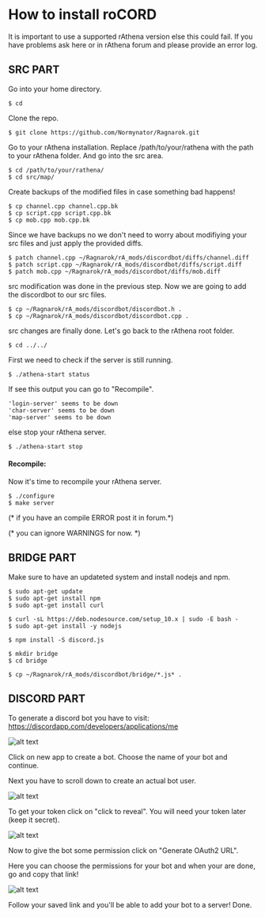 # How to install roCORD

It is important to use a supported rAthena version else this could fail.
If you have problems ask here or in rAthena forum and please provide an error log.

## SRC PART
Go into your home directory.
```console
$ cd
```

Clone the repo.
```console
$ git clone https://github.com/Normynator/Ragnarok.git
```

Go to your rAthena installation. Replace /path/to/your/rathena with the path to your rAthena folder. And go into the src area.
```console
$ cd /path/to/your/rathena/
$ cd src/map/
```
Create backups of the modified files in case something bad happens!
```console
$ cp channel.cpp channel.cpp.bk
$ cp script.cpp script.cpp.bk
$ cp mob.cpp mob.cpp.bk
```

Since we have backups no we don't need to worry about modifiying your src files and just apply the provided diffs.
```console
$ patch channel.cpp ~/Ragnarok/rA_mods/discordbot/diffs/channel.diff
$ patch script.cpp ~/Ragnarok/rA_mods/discordbot/diffs/script.diff
$ patch mob.cpp ~/Ragnarok/rA_mods/discordbot/diffs/mob.diff
```

src modification was done in the previous step. Now we are going to add the discordbot to our src files.
```console
$ cp ~/Ragnarok/rA_mods/discordbot/discordbot.h .
$ cp ~/Ragnarok/rA_mods/discordbot/discordbot.cpp .
```

src changes are finally done. Let's go back to the rAthena root folder.
```console
$ cd ../../
```

First we need to check if the server is still running.
```console
$ ./athena-start status
```
If see this output you can go to "Recompile".
```
'login-server' seems to be down
'char-server' seems to be down
'map-server' seems to be down
```

else stop your rAthena server.
```console
$ ./athena-start stop
```

#### Recompile: 
Now it's time to recompile your rAthena server.
```console
$ ./configure
$ make server
```
(* if you have an compile ERROR post it in forum.*)

(* you can ignore WARNINGS for now. *)


## BRIDGE PART
Make sure to have an updateted system and install nodejs and npm.
```console
$ sudo apt-get update
$ sudo apt-get install npm
$ sudo apt-get install curl

$ curl -sL https://deb.nodesource.com/setup_10.x | sudo -E bash -
$ sudo apt-get install -y nodejs

$ npm install -S discord.js

$ mkdir bridge
$ cd bridge

$ cp ~/Ragnarok/rA_mods/discordbot/bridge/*.js* .
```

## DISCORD PART

To generate a discord bot you have to visit: https://discordapp.com/developers/applications/me

![alt text](https://i.imgur.com/2s5jFDK.png)

Click on new app to create a bot. Choose the name of your bot and continue.

Next you have to scroll down to create an actual bot user.

![alt text](https://i.imgur.com/IR8oa3h.png)

To get your token click on "click to reveal". You will need your token later (keep it secret).

![alt text](https://i.imgur.com/hOctUMR.png)

Now to give the bot some permission click on "Generate OAuth2 URL".

Here you can choose the permissions for your bot and when your are done, go and copy that link!

![alt text](https://i.imgur.com/LnpvzrW.png)

Follow your saved link and you'll be able to add your bot to a server! Done.
